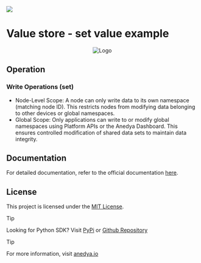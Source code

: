 [<img src="https://img.shields.io/badge/Anedya-Documentation-blue?style=for-the-badge">](https://docs.anedya.io?utm_source=github&utm_medium=link&utm_campaign=github-examples&utm_content=pico)

# Value store - set value example

<p align="center">
    <img src="https://cdn.anedya.io/anedya_black_banner.png" alt="Logo">
</p>

## Operation
### Write Operations (set)
- Node-Level Scope: A node can only write data to its own namespace (matching node ID). This restricts nodes from modifying data belonging to other devices or global namespaces.
- Global Scope: Only applications can write to or modify global namespaces using Platform APIs or the Anedya Dashboard. This ensures controlled modification of shared data sets to maintain data integrity.

## Documentation

For detailed documentation, refer to the official documentation [here](https://docs.anedya.io/).

## License

This project is licensed under the [MIT License](https://github.com/anedyaio/anedya-example-raspberry-pi-pico/blob/main/LICENSE).

> [!TIP]
> Looking for Python SDK? Visit [PyPi](https://pypi.org/project/anedya-dev-sdk/) or [Github Repository](https://github.com/anedyaio/anedya-dev-sdk-python)

>[!TIP]
> For more information, visit [anedya.io](https://anedya.io/?utm_source=github&utm_medium=link&utm_campaign=github-examples&utm_content=pico) 